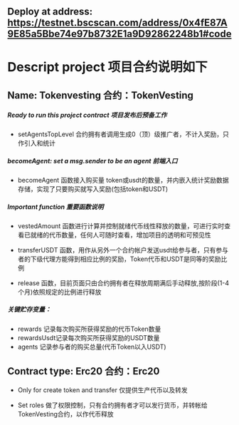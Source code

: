 ## Deploy at address: https://testnet.bscscan.com/address/0x4fE87A9E85a5Bbe74e97b8732E1a9D92862248b1#code
# Descript project 项目合约说明如下
## Name: Tokenvesting 合约：TokenVesting

##### Ready to run this project contract 项目发布后预备工作
* setAgentsTopLevel 合约拥有者调用生成0（顶）级推广者，不计入奖励，只作引入和统计

##### becomeAgent: set a msg.sender to be an agent 前端入口
* becomeAgent 函数接入购买量 token或usdt的数量，并内嵌入统计奖励数据存储，实现了只要购买就写入奖励(包括token和USDT)

##### Important function 重要函数说明
* vestedAmount 函数进行计算并控制就绪代币线性释放的数量，可进行实时查看已就绪的代币数量，任何人可随时查看，增加项目的透明和可预见性

* transferUSDT 函数，用作从另外一个合约帐户发送usdt给参与者，只有参与者的下级代理方能得到相应比例的奖励，Token代币和USDT是同等的奖励比例

* release 函数，目前页面只由合约拥有者在释放周期满后手动释放,按阶段(1-4个月)依照规定的比例进行释放

##### 关键贮存变量：
- rewards 记录每次购买所获得奖励的代币Token数量
- rewardsUsdt记录每次购买所获得奖励的USDT数量
- agents 记录参与者的购买总量(代币Token以入USDT)

## Contract type: Erc20 合约：Erc20
* Only for create token and transfer 仅提供生产代币以及转发

* Set roles 做了权限控制，只有合约拥有者才可以发行货币，并转帐给TokenVesting合约，以作代币释放
